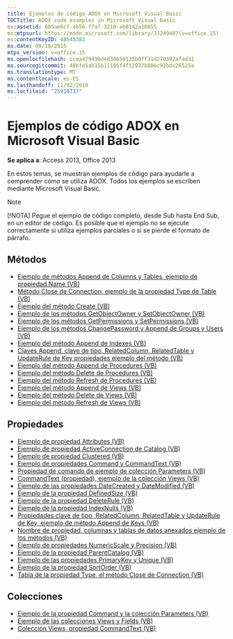```yaml
---
title: Ejemplos de código ADOX en Microsoft Visual Basic
TOCTitle: ADOX code examples in Microsoft Visual Basic
ms:assetid: 685ae6cf-4b56-f7af-3210-ab0142a30855
ms:mtpsurl: https://msdn.microsoft.com/library/JJ249407(v=office.15)
ms:contentKeyID: 48545383
ms.date: 09/18/2015
mtps_version: v=office.15
ms.openlocfilehash: ccea479499d4d38650135b0ff31d270392afad31
ms.sourcegitcommit: 48bfe5ab15b11105f4f52937b886c92bdc26525a
ms.translationtype: MT
ms.contentlocale: es-ES
ms.lasthandoff: 11/02/2018
ms.locfileid: "25910737"
---
```

# <a name="adox-code-examples-in-microsoft-visual-basic"></a>Ejemplos de código ADOX en Microsoft Visual Basic

**Se aplica a**: Access 2013, Office 2013

En estos temas, se muestran ejemplos de código para ayudarle a comprender cómo se utiliza ADOX. Todos los ejemplos se escriben mediante Microsoft Visual Basic.

> [!NOTE]
> [!NOTA] Pegue el ejemplo de código completo, desde Sub hasta End Sub, en un editor de código. Es posible que el ejemplo no se ejecute correctamente si utiliza ejemplos parciales o si se pierde el formato de párrafo.

## <a name="methods"></a>Métodos

- [Ejemplo de métodos Append de Columns y Tables, ejemplo de propiedad Name (VB)](columns-and-tables-append-methods-name-property-example-vb.md)
- [Método Close de Connection, ejemplo de la propiedad Type de Table (VB)](connection-close-method-table-type-property-example-vb.md)
- [Ejemplo del método Create (VB)](create-method-example-vb.md)
- [Ejemplo de los métodos GetObjectOwner y SetObjectOwner (VB)](getobjectowner-and-setobjectowner-methods-example-vb.md)
- [Ejemplo de los métodos GetPermissions y SetPermissions (VB)](getpermissions-and-setpermissions-methods-example-vb.md)
- [Ejemplo de los métodos ChangePassword y Append de Groups y Users (VB)](groups-and-users-append-changepassword-methods-example-vb.md)
- [Ejemplo del método Append de Indexes (VB)](indexes-append-method-example-vb.md)
- [Claves Append, clave de tipo, RelatedColumn, RelatedTable y UpdateRule de Key propiedades ejemplo del método (VB)](keys-append-method-key-type-relatedcolumn-relatedtable-and-updaterule-properties-example-vb.md)
- [Ejemplo del método Append de Procedures (VB)](procedures-append-method-example-vb.md)
- [Ejemplo del método Delete de Procedures (VB)](procedures-delete-method-example-vb.md)
- [Ejemplo del método Refresh de Procedures (VB)](procedures-refresh-method-example-vb.md)
- [Ejemplo del método Append de Views (VB)](views-append-method-example-vb.md)
- [Ejemplo del método Delete de Views (VB)](views-delete-method-example-vb.md)
- [Ejemplo del método Refresh de Views (VB)](views-refresh-method-example-vb.md)

## <a name="properties"></a>Propiedades

- [Ejemplo de propiedad Attributes (VB)](attributes-property-example-vb.md)
- [Ejemplo de propiedad ActiveConnection de Catalog (VB)](catalog-activeconnection-property-example-vb.md)
- [Ejemplo de propiedad Clustered (VB)](clustered-property-example-vb.md)
- [Ejemplo de propiedades Command y CommandText (VB)](command-and-commandtext-properties-example-vb.md)
- [Propiedad de comando de ejemplo de colección Parameters (VB)](parameters-collection-command-property-example-vb.md)
- [CommandText (propiedad), ejemplo de la colección Views (VB)](views-collection-commandtext-property-example-vb.md)
- [Ejemplo de las propiedades DateCreated y DateModified (VB)](datecreated-and-datemodified-properties-example-vb.md)
- [Ejemplo de la propiedad DefinedSize (VB)](definedsize-property-example-vb.md)
- [Ejemplo de la propiedad DeleteRule (VB)](deleterule-property-example-vb.md)
- [Ejemplo de la propiedad IndexNulls (VB)](indexnulls-property-example-vb.md)
- [Propiedades clave de tipo, RelatedColumn, RelatedTable y UpdateRule de Key, ejemplo de método Append de Keys (VB)](keys-append-method-key-type-relatedcolumn-relatedtable-and-updaterule-properties-example-vb.md)
- [Nombre de propiedad, columnas y tablas de datos anexados ejemplo de los métodos (VB)](columns-and-tables-append-methods-name-property-example-vb.md)
- [Ejemplo de propiedades NumericScale y Precision (VB)](numericscale-and-precision-properties-example-vb.md)
- [Ejemplo de la propiedad ParentCatalog (VB)](parentcatalog-property-example-vb.md)
- [Ejemplo de las propiedades PrimaryKey y Unique (VB)](primarykey-and-unique-properties-example-vb.md)
- [Ejemplo de la propiedad SortOrder (VB)](sortorder-property-example-vb.md)
- [Tabla de la propiedad Type, el método Close de Connection (VB)](connection-close-method-table-type-property-example-vb.md)

## <a name="collections"></a>Colecciones

- [Ejemplo de la propiedad Command y la colección Parameters (VB)](parameters-collection-command-property-example-vb.md)
- [Ejemplo de las colecciones Views y Fields (VB)](views-and-fields-collections-example-vb.md)
- [Colección Views, propiedad CommandText (VB)](views-collection-commandtext-property-example-vb.md)

